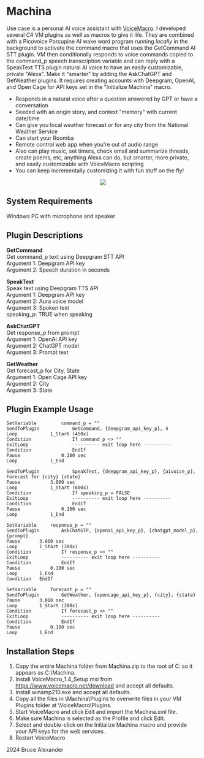 Machina
==

Use case is a personal AI voice assistant with [VoiceMacro](https://www.voicemacro.net). I developed several C# VM plugins as well as macros to give it life. They are combined with a Picovoice Porcupine AI wake word program running *locally* in the background to activate the command macro that uses the GetCommand AI STT plugin. VM then conditionally responds to voice commands copied to the command_p speech transcription variable and can reply with a SpeakText TTS plugin natural AI voice to have an easily customizable, private "Alexa". Make it "smarter" by adding the AskChatGPT and GetWeather plugins. It requires creating accounts with Deepgram, OpenAI, and Open Cage for API keys set in the "Initialize Machina" macro.

- Responds in a natural voice after a question answered by GPT or have a conversation
- Seeded with an origin story, and context "memory" with current date/time
- Can give you local weather forecast or for any city from the National Weather Service
- Can start your Roomba
- Remote control web app when you're out of audio range
- Also can play music, set timers, check email and summarize threads, create poems, etc, anything Alexa can do, but smarter, more private, and easily customizable with VoiceMacro scripting
- You can keep incrementally customizing it with fun stuff on the fly!

<p align="center">
  <img src="https://repository-images.githubusercontent.com/811629505/ba9e6961-bbdc-488c-8760-97e0d3ad67d7" />
</p>

System Requirements
--
Windows PC with microphone and speaker

Plugin Descriptions
--

**GetCommand**  
Get command_p text using Deepgram STT API  
Argument 1: Deepgram API key  
Argument 2: Speech duration in seconds  

**SpeakText**  
Speak text using Deepgram TTS API  
Argument 1: Deepgram API key  
Argument 2: Aura voice model  
Argument 3: Spoken text  
speaking_p: TRUE when speaking  

**AskChatGPT**  
Get response_p from prompt  
Argument 1: OpenAI API key  
Argument 2: ChatGPT model  
Argument 3: Prompt text  

**GetWeather**  
Get forecast_p for City, State  
Argument 1: Open Cage API key  
Argument 2: City  
Argument 3: State  

Plugin Example Usage
--

```VoiceMacro
SetVariable	        command_p = ""
SendToPlugin	        GetCommand, {deepgram_api_key_p}, 4
Loop	        1_Start (450x)
Condition	            If command_p <> ""
ExitLoop	            ---------- exit loop here ----------
Condition	            EndIf
Pause	            0.100 sec
Loop	        1_End
```

```VoiceMacro
SendToPlugin	        SpeakText, {deepgram_api_key_p}, {aivoice_p}, Forecast for {city} {state}
Pause	        3.000 sec
Loop	        1_Start (600x)
Condition	            If speaking_p = FALSE
ExitLoop	            ---------- exit loop here ----------
Condition	            EndIf
Pause	            0.100 sec
Loop	        1_End
```

```VoiceMacro
SetVariable	    response_p = ""
SendToPlugin	    AskChatGTP, {openai_api_key_p}, {chatgpt_model_p}, {prompt}
Pause	    3.000 sec
Loop	    1_Start (300x)
Condition	        If response_p <> ""
ExitLoop	        ---------- exit loop here ----------
Condition	        EndIf
Pause	        0.100 sec
Loop	    1_End
Condition	EndIf
```

```VoiceMacro
SetVariable	    forecast_p = ""
SendToPlugin	    GetWeather, {opencage_api_key_p}, {city}, {state}
Pause	    3.000 sec
Loop	    1_Start (300x)
Condition	        If forecast_p <> ""
ExitLoop	        ---------- exit loop here ----------
Condition	        EndIf
Pause	        0.100 sec
Loop	    1_End
```

Installation Steps
--
1. Copy the entire Machina folder from Machina.zip to the root of C: so it appears as C:\Machina.
2. Install VoiceMacro_1.4_Setup.msi from https://www.voicemacro.net/download and accept all defaults.
3. Install winamp210.exe and accept all defaults.
4. Copy all the files in \Machina\Plugins to overwrite files in your VM Plugins folder at \VoiceMacro\Plugins.
5. Start VoiceMacro and click Edit and import the Machina.xml file.
6. Make sure Machina is selected as the Profile and click Edit.
7. Select and double-click on the Initialize Machina macro and provide your API keys for the web services.
8. Restart VoiceMacro

2024 Bruce Alexander
